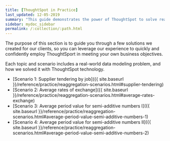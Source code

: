 ```yaml
---
title: [ThoughtSpot in Practice]
last_updated: 12-05-2019
summary: "This guide demonstrates the power of ThoughtSpot to solve real solutions we developed for our clients."
sidebar: mydoc_sidebar
permalink: /:collection/:path.html
---
```


The purpose of this section is to guide you through a few solutions we created for our clients, so you can leverage our experience to quickly and confidently employ ThoughtSport in meeting your own business objectives.

Each topic and scenario includes a real-world data modeling problem, and how we solved it with ThoughtSpot technology.

* [Scenario 1: Supplier tendering by job]({{ site.baseurl }}/reference/practice/reaggregation-scenarios.html#supplier-tendering)
* [Scenario 2: Average rates of exchange]({{ site.baseurl }}/reference/practice/reaggregation-scenarios.html#average-rates-exchange)
* [Scenario 3: Average period value for semi-additive numbers I]({{ site.baseurl }}/reference/practice/reaggregation-scenarios.html#average-period-value-semi-additive-numbers-1)
* [Scenario 4: Average period value for semi-additive numbers II]({{ site.baseurl }}/reference/practice/reaggregation-scenarios.html#average-period-value-semi-additive-numbers-2)
